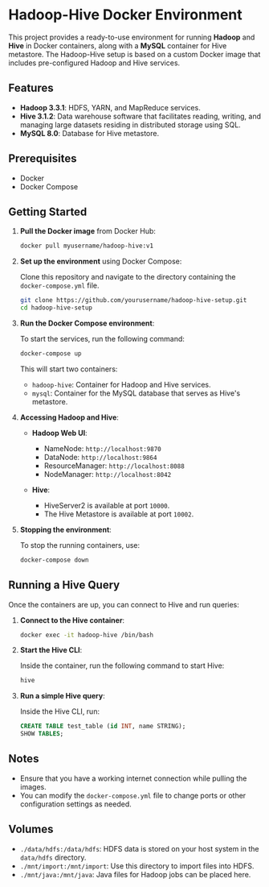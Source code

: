 # Hadoop-Hive Docker Environment

This project provides a ready-to-use environment for running **Hadoop** and **Hive** in Docker containers, along with a **MySQL** container for Hive metastore. The Hadoop-Hive setup is based on a custom Docker image that includes pre-configured Hadoop and Hive services.

## Features

- **Hadoop 3.3.1**: HDFS, YARN, and MapReduce services.
- **Hive 3.1.2**: Data warehouse software that facilitates reading, writing, and managing large datasets residing in distributed storage using SQL.
- **MySQL 8.0**: Database for Hive metastore.

## Prerequisites

- Docker
- Docker Compose

## Getting Started

1. **Pull the Docker image** from Docker Hub:

   ```bash
   docker pull myusername/hadoop-hive:v1
   ```

2. **Set up the environment** using Docker Compose:

   Clone this repository and navigate to the directory containing the `docker-compose.yml` file.

   ```bash
   git clone https://github.com/yourusername/hadoop-hive-setup.git
   cd hadoop-hive-setup
   ```

3. **Run the Docker Compose environment**:

   To start the services, run the following command:

   ```bash
   docker-compose up
   ```

   This will start two containers:
   - `hadoop-hive`: Container for Hadoop and Hive services.
   - `mysql`: Container for the MySQL database that serves as Hive's metastore.

4. **Accessing Hadoop and Hive**:

   - **Hadoop Web UI**:
     - NameNode: `http://localhost:9870`
     - DataNode: `http://localhost:9864`
     - ResourceManager: `http://localhost:8088`
     - NodeManager: `http://localhost:8042`
   
   - **Hive**:
     - HiveServer2 is available at port `10000`.
     - The Hive Metastore is available at port `10002`.

5. **Stopping the environment**:

   To stop the running containers, use:

   ```bash
   docker-compose down
   ```

## Running a Hive Query

Once the containers are up, you can connect to Hive and run queries:

1. **Connect to the Hive container**:

   ```bash
   docker exec -it hadoop-hive /bin/bash
   ```

2. **Start the Hive CLI**:

   Inside the container, run the following command to start Hive:

   ```bash
   hive
   ```

3. **Run a simple Hive query**:

   Inside the Hive CLI, run:

   ```sql
   CREATE TABLE test_table (id INT, name STRING);
   SHOW TABLES;
   ```

## Notes

- Ensure that you have a working internet connection while pulling the images.
- You can modify the `docker-compose.yml` file to change ports or other configuration settings as needed.
  
## Volumes

- `./data/hdfs:/data/hdfs`: HDFS data is stored on your host system in the `data/hdfs` directory.
- `./mnt/import:/mnt/import`: Use this directory to import files into HDFS.
- `./mnt/java:/mnt/java`: Java files for Hadoop jobs can be placed here.
